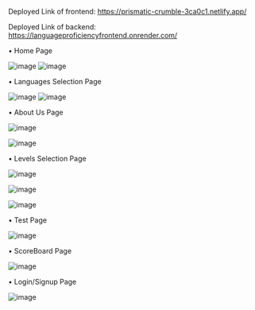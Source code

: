 Deployed Link of frontend: https://prismatic-crumble-3ca0c1.netlify.app/


Deployed Link of backend: https://languageproficiencyfrontend.onrender.com/


•	Home Page

![image](https://github.com/user-attachments/assets/544bd647-75b7-4e4b-9c41-67779db636dd)
![image](https://github.com/user-attachments/assets/afa6c550-7a72-4ad9-b858-1f9c94e8271a)




•	Languages Selection Page

![image](https://github.com/user-attachments/assets/a8a1153d-6154-4524-bb6a-ffe7aa539763)
![image](https://github.com/user-attachments/assets/7cd2b85b-da16-4792-8d22-489edb3c46bb)




•	About Us Page

![image](https://github.com/user-attachments/assets/561d5430-1cf4-48cc-b5ec-23f2ff0f6d15)

![image](https://github.com/user-attachments/assets/23d7dc0b-5ab7-45a3-baae-d197e119f8eb)




•	Levels Selection Page

![image](https://github.com/user-attachments/assets/d354d995-9ffc-46bc-8d73-fccd63e8dbba)


![image](https://github.com/user-attachments/assets/5611cf6d-1c24-4653-a6a7-7a4d7b2f28a7)


![image](https://github.com/user-attachments/assets/e0f5ffd1-6e0f-449b-ab25-d045a35e38dc)




•	Test Page

![image](https://github.com/user-attachments/assets/d77ace8d-bc38-4c64-901f-2338c047fd96)




•	ScoreBoard Page

![image](https://github.com/user-attachments/assets/4ec33956-099a-4514-8b37-dfa5f0634e6a)




•	Login/Signup Page

![image](https://github.com/user-attachments/assets/23ab2735-e1a5-4c0f-96ff-10af397a49a4)













